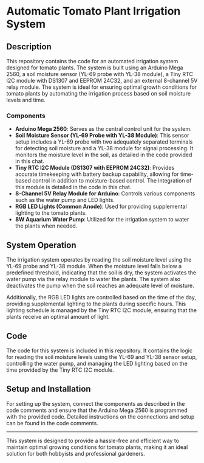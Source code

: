 # Automatic Tomato Plant Irrigation System

## Description
This repository contains the code for an automated irrigation system designed for tomato plants. The system is built using an Arduino Mega 2560, a soil moisture sensor (YL-69 probe with YL-38 module), a Tiny RTC I2C module with DS1307 and EEPROM 24C32, and an external 8-channel 5V relay module. The system is ideal for ensuring optimal growth conditions for tomato plants by automating the irrigation process based on soil moisture levels and time.

### Components
- **Arduino Mega 2560**: Serves as the central control unit for the system.
- **Soil Moisture Sensor (YL-69 Probe with YL-38 Module)**: This sensor setup includes a YL-69 probe with two adequately separated terminals for detecting soil moisture and a YL-38 module for signal processing. It monitors the moisture level in the soil, as detailed in the code provided in this chat.
- **Tiny RTC I2C Module (DS1307 with EEPROM 24C32)**: Provides accurate timekeeping with battery backup capability, allowing for time-based control in addition to moisture-based control. The integration of this module is detailed in the code in this chat.
- **8-Channel 5V Relay Module for Arduino**: Controls various components such as the water pump and LED lights.
- **RGB LED Lights (Common Anode)**: Used for providing supplemental lighting to the tomato plants.
- **8W Aquarium Water Pump**: Utilized for the irrigation system to water the plants when needed.

## System Operation
The irrigation system operates by reading the soil moisture level using the YL-69 probe and YL-38 module. When the moisture level falls below a predefined threshold, indicating that the soil is dry, the system activates the water pump via the relay module to water the plants. The system also deactivates the pump when the soil reaches an adequate level of moisture.

Additionally, the RGB LED lights are controlled based on the time of the day, providing supplemental lighting to the plants during specific hours. This lighting schedule is managed by the Tiny RTC I2C module, ensuring that the plants receive an optimal amount of light.

## Code
The code for this system is included in this repository. It contains the logic for reading the soil moisture levels using the YL-69 and YL-38 sensor setup, controlling the water pump, and managing the LED lighting based on the time provided by the Tiny RTC I2C module.

## Setup and Installation
For setting up the system, connect the components as described in the code comments and ensure that the Arduino Mega 2560 is programmed with the provided code. Detailed instructions on the connections and setup can be found in the code comments.

---

This system is designed to provide a hassle-free and efficient way to maintain optimal growing conditions for tomato plants, making it an ideal solution for both hobbyists and professional gardeners.
